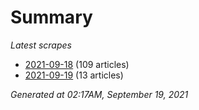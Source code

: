 # Summary
*Latest scrapes*
* [2021-09-18](https://github.com/nuuuwan/news_lk/blob/data/news_lk.2021-09-18.json) (109 articles)
* [2021-09-19](https://github.com/nuuuwan/news_lk/blob/data/news_lk.2021-09-19.json) (13 articles)

*Generated at 02:17AM, September 19, 2021*